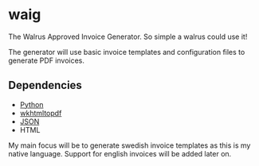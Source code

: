 waig
====

The Walrus Approved Invoice Generator. So simple a walrus could use it!

The generator will use basic invoice templates and configuration files to generate PDF invoices.

Dependencies
------------

- [Python](https://www.python.org/)
- [wkhtmltopdf](http://wkhtmltopdf.org)
- [JSON](json.org)
- HTML

My main focus will be to generate swedish invoice templates as this is my native language. Support for english invoices will be added later on.
